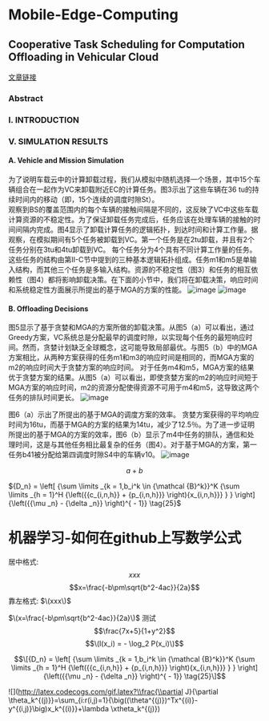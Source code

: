 # Mobile-Edge-Computing

## Cooperative Task Scheduling for Computation Offloading in Vehicular Cloud

[文章链接](https://ieeexplore.ieee.org/document/8451923)

### Abstract


### I. INTRODUCTION


### V. SIMULATION RESULTS

#### A. Vehicle and Mission Simulation
为了说明车载云中的计算卸载过程，我们从模拟中随机选择一个场景，其中15个车辆组合在一起作为VC来卸载附近EC的计算任务。图3示出了这些车辆在36 tu的持续时间内的移动（即，15个连续的调度时隙St）。  
观察到BS的覆盖范围内的每个车辆的接触间隔是不同的，这反映了VC中这些车载计算资源的不稳定性。为了保证卸载任务完成后，任务应该在处理车辆的接触的时间间隔内完成。图4显示了卸载计算任务的逻辑拓扑，到达时间和计算工作量。据观察，在模拟期间有5个任务被卸载到VC。第一个任务是在2tu卸载，并且有2个任务分别在3tu和4tu卸载到VC。 每个任务分为4个具有不同计算工作量的任务。这些任务的结构由第II-C节中提到的三种基本逻辑拓扑组成。任务m1和m5是单输入结构，而其他三个任务是多输入结构。资源的不稳定性（图3）和任务的相互依赖性（图4）都将影响卸载决策。在下面的小节中，我们将在卸载决策，响应时间和系统稳定性方面展示所提出的基于MGA的方案的性能。
![image](https://github.com/qpointwang/Mobile-Edge-Computing/blob/master/Cooperative-Task-Scheduling-for-Computation-Offloading-in-Vehicular-Cloud/f3.png)
![image](https://github.com/qpointwang/Mobile-Edge-Computing/blob/master/Cooperative-Task-Scheduling-for-Computation-Offloading-in-Vehicular-Cloud/f4.png)

#### B. Offloading Decisions
图5显示了基于贪婪和MGA的方案所做的卸载决策。从图5（a）可以看出，通过Greedy方案，VC系统总是分配最早的调度时隙，以实现每个任务的最短响应时间。然而，贪婪计划缺乏全球概念，这可能导致局部最优。与图5（b）中的MGA方案相比，从两种方案获得的任务m1和m3的响应时间是相同的，而MGA方案的m2的响应时间大于贪婪方案的响应时间。 对于任务m4和m5，MGA方案的结果优于贪婪方案的结果。从图5（a）可以看出，即使贪婪方案的m2的响应时间短于MGA方案的响应时间，m2的资源分配使得资源不可用于m4和m5，这导致这两个任务的排队时间更长。
![image](https://github.com/qpointwang/Mobile-Edge-Computing/blob/master/Cooperative-Task-Scheduling-for-Computation-Offloading-in-Vehicular-Cloud/f5.png)

图6（a）示出了所提出的基于MGA的调度方案的效率。 贪婪方案获得的平均响应时间为16tu，而基于MGA的方案的结果为14tu，减少了12.5％。为了进一步证明所提出的基于MGA的方案的效率，图6（b）显示了m4中任务的排队，通信和处理时间，这是与其他任务相比最复杂的任务（图4）。对于基于MGA的方案，第一任务b41被分配给第四调度时隙S4中的车辆v10。
![image](https://github.com/qpointwang/Mobile-Edge-Computing/blob/master/Cooperative-Task-Scheduling-for-Computation-Offloading-in-Vehicular-Cloud/f6.png)


$$a + b$$

${D_n} = \left[ {\sum \limits _{k = 1,b_i^k \in {\mathcal {B}^k}}^K {\sum \limits _{h = 1}^H {\left({{c_{i,n,h}} + {p_{i,n,h}}} \right){x_{i,n,h}}} } } \right]{\left({{\mu _n} - {\delta _n}} \right)^{ - 1}} \tag{25}$

# 机器学习-如何在github上写数学公式

居中格式: $$xxx$$
$$x=\frac{-b\pm\sqrt{b^2-4ac}}{2a}$$
靠左格式: $\(xxx\)$

$\(x=\frac{-b\pm\sqrt{b^2-4ac}}{2a}\)$
测试
$$\frac{7x+5}{1+y^2}$$
$$\(l(x_i) = - \log_2 P(x_i)\)$$

$$\[{D_n} = \left[ {\sum \limits _{k = 1,b_i^k \in {\mathcal {B}^k}}^K {\sum \limits _{h = 1}^H {\left({{c_{i,n,h}} + {p_{i,n,h}}} \right){x_{i,n,h}}} } } \right]{\left({{\mu _n} - {\delta _n}} \right)^{ - 1}} \tag{25}\]$$ 


![](http://latex.codecogs.com/gif.latex?\\frac{\\partial J}{\\partial \\theta_k^{(j)}}=\\sum_{i:r(i,j)=1}{\\big((\\theta^{(j)})^Tx^{(i)}-y^{(i,j)}\\big)x_k^{(i)}}+\\lambda \\xtheta_k^{(j)})